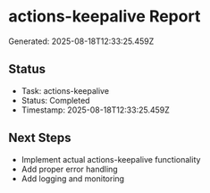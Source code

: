 # actions-keepalive Report

Generated: 2025-08-18T12:33:25.459Z

## Status
- Task: actions-keepalive
- Status: Completed
- Timestamp: 2025-08-18T12:33:25.459Z

## Next Steps
- Implement actual actions-keepalive functionality
- Add proper error handling
- Add logging and monitoring
